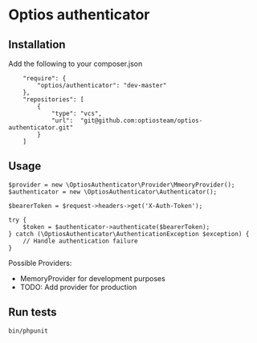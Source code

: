 # Optios authenticator

## Installation

Add the following to your composer.json
```
    "require": {
        "optios/authenticator": "dev-master"
    },
    "repositories": [
        {
            "type": "vcs",
            "url":  "git@github.com:optiosteam/optios-authenticator.git"
        }
    ]
```

## Usage

```
$provider = new \OptiosAuthenticator\Provider\MmeoryProvider();
$authenticator = new \OptiosAuthenticator\Authenticator();

$bearerToken = $request->headers->get('X-Auth-Token');

try {
    $token = $authenticator->authenticate($bearerToken);
} catch (\OptiosAuthenticator\AuthenticationException $exception) {
    // Handle authentication failure
}
```

Possible Providers:
* MemoryProvider for development purposes
* TODO: Add provider for production

## Run tests
```
bin/phpunit
```
